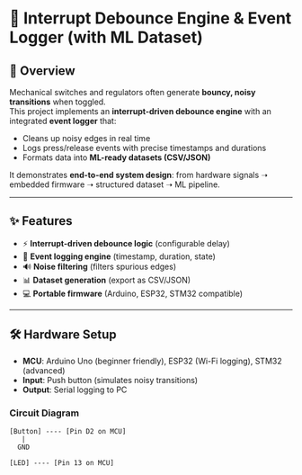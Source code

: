 # 🚦 Interrupt Debounce Engine & Event Logger (with ML Dataset)

## 📖 Overview
Mechanical switches and regulators often generate **bouncy, noisy transitions** when toggled.  
This project implements an **interrupt-driven debounce engine** with an integrated **event logger** that:

- Cleans up noisy edges in real time  
- Logs press/release events with precise timestamps and durations  
- Formats data into **ML-ready datasets (CSV/JSON)**  

It demonstrates **end-to-end system design**: from hardware signals ➝ embedded firmware ➝ structured dataset ➝ ML pipeline.

---

## ✨ Features
- ⚡ **Interrupt-driven debounce logic** (configurable delay)  
- 📝 **Event logging engine** (timestamp, duration, state)  
- 🔊 **Noise filtering** (filters spurious edges)  
- 📊 **Dataset generation** (export as CSV/JSON)  
- 💻 **Portable firmware** (Arduino, ESP32, STM32 compatible)  

---

## 🛠️ Hardware Setup
- **MCU**: Arduino Uno (beginner friendly), ESP32 (Wi-Fi logging), STM32 (advanced)  
- **Input**: Push button (simulates noisy transitions)  
- **Output**: Serial logging to PC  

### Circuit Diagram
```text
[Button] ---- [Pin D2 on MCU]
   |
  GND

[LED] ---- [Pin 13 on MCU]
